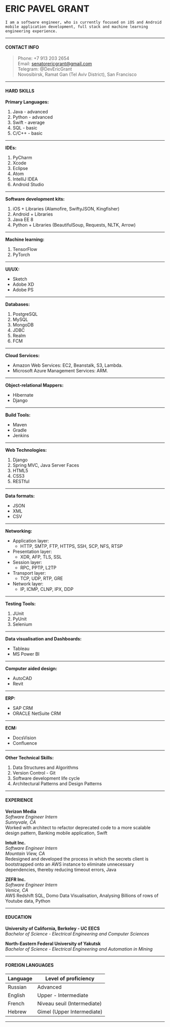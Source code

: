 # ERIC PAVEL GRANT

`I am a software engineer, who is currently focused on iOS and Android mobile application development, full stack and machine learning engineering experience.`

---

#### CONTACT INFO
> Phone: +7 913 203 2654  
> Email: senatorericgrant@gmail.com  
> Telegram: @DevEricGrant  
> Novosibirsk, Ramat Gan (Tel Aviv District), San Francisco

---

#### HARD SKILLS
**Primary Languages:**
1. Java - advanced
2. Python - advanced
3. Swift - average
4. SQL - basic
5. C/C++ - basic

-----

**IDEs:**
1. PyCharm
2. Xcode
3. Eclipse
4. Atom
5. IntelliJ IDEA
6. Android Studio

----

**Software development kits:**
1. iOS + Libraries (Alamofire, SwiftyJSON, Kingfisher)
2. Android + Libraries
3. Java EE 8
4. Python + Libraries (BeautifulSoup, Requests, NLTK, Arrow)

----

**Machine learning:**
1. TensorFlow
2. PyTorch

----

**UI/UX:**
- Sketch
- Adobe XD
- Adobe PS

---

**Databases:**
1. PostgreSQL
2. MySQL
3. MongoDB
4. JDBC
5. Realm
6. FCM

---

**Cloud Services:**
- Amazon Web Services: EC2, Beanstalk, S3, Lambda.
- Microsoft Azure Management Services: ARM.

-----

**Object-relational Mappers:**
- Hibernate
- Django

----

**Build Tools:**
- Maven
- Gradle
- Jenkins

----

**Web Technologies:**
1. Django
2. Spring MVC, Java Server Faces
3. HTML5
4. CSS3
5. RESTful

----

**Data formats:**
- JSON
- XML
- CSV

---

**Networking:**
- Application layer:
  - HTTP, SMTP, FTP, HTTPS, SSH, SCP, NFS, RTSP
- Presentation layer:
  - XDR, AFP, TLS, SSL
- Session layer:
  - RPC, PPTP, L2TP
- Transport layer:
  - TCP, UDP, RTP, GRE
- Network layer:
  - IP, ICMP, CLNP, IPX, DDP

-----

**Testing Tools:**
1. JUnit
2. PyUnit
3. Selenium

----

**Data visualisation and Dashboards:**
- Tableau
- MS Power BI

----

**Computer aided design:**
- AutoCAD
- Revit

----

**ERP:**
- SAP CRM
- ORACLE NetSuite CRM

----

**ECM:**
- DocsVision
- Confluence

----

**Other Technical Skills:**
1. Data Structures and Algorithms
2. Version Control - Git
3. Software development life cycle
4. Architectural Patterns and Design Patterns

-----

#### EXPERIENCE
**Verizon Media**  
*Software Engineer Intern*   
_Sunnyvale, CA_   
Worked with architect to refactor deprecated code to a more scalable design pattern, Banking mobile application, Swift

**Intuit Inc.**  
_Software Engineer Intern_  
*Mountain View, CA*  
Redesigned and developed the process in which the secrets client is bootstrapped onto an AWS instance to eliminate unnecessary dependencies, thereby reducing timeout errors, Java

**ZEFR Inc.**  
*Software Engineer Intern*   
_Venice, CA_  
AWS Redshift SQL, Domo Data Visualisation, Analysing Billions of rows of Youtube data, Python

---

#### EDUCATION
__University of California, Berkeley - UC EECS__  
_Bachelor of Science - Electrical Engineering and Computer Sciences_

**North-Eastern Federal University of Yakutsk**  
*Bachelor of Science - Electrical Engineering and Automation in Mining*

---

#### FOREIGN LANGUAGES

Language | Level of proficiency
---------|---------------------
Russian | Advanced
English | Upper - Intermediate
French | Niveau seuil (Intermediate)
Hebrew | Gimel  (Upper Intermediate)

-----
